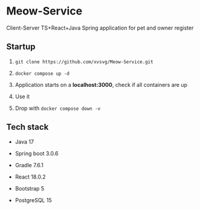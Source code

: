 # Meow-Service
Client-Server TS+React+Java Spring application for pet and owner register

<h2>Startup</h2>

1. `git clone https://github.com/xvsvg/Meow-Service.git`

2. `docker compose up -d`

3. Application starts on a **localhost:3000**, check if all containers are up

4. Use it

5. Drop with `docker compose down -v`

<h2>Tech stack</h2>

- Java 17

- Spring boot 3.0.6

- Gradle 7.6.1

- React 18.0.2

- Bootstrap 5

- PostgreSQL 15
